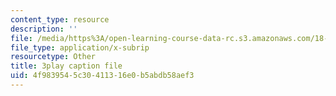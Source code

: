 ```yaml
---
content_type: resource
description: ''
file: /media/https%3A/open-learning-course-data-rc.s3.amazonaws.com/18-03sc-differential-equations-fall-2011/4f9839545c30411316e0b5abdb58aef3_X5-ucBtneVM.srt
file_type: application/x-subrip
resourcetype: Other
title: 3play caption file
uid: 4f983954-5c30-4113-16e0-b5abdb58aef3
---
```


